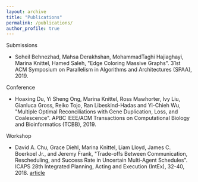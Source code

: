 ```yaml
---
layout: archive
title: "Publications"
permalink: /publications/
author_profile: true
---
```


Submissions
* Soheil Behnezhad, Mahsa Derakhshan, MohammadTaghi Hajiaghayi, Marina Knittel, Hamed Saleh, "Edge Coloring Massive Graphs". 31st ACM Symposium on Parallelism in Algorithms and Architectures (SPAA), 2019.

Conference
* Hoaxing  Du,  Yi  Sheng  Ong,  Marina  Knittel,  Ross  Mawhorter,  Ivy  Liu,  Gianluca  Gross,  Reiko Tojo, Ran Libeskind-Hadas and Yi-Chieh Wu, "Multiple Optimal Reconciliations with Gene Duplication,  Loss,  and  Coalescence".   APBC  IEEE/ACM  Transactions  on  Computational  Biology and Bioinformatics (TCBB), 2019.

Workshop
* David A. Chu, Grace Diehl, Marina Knittel, Liam Lloyd, James C. Boerkoel Jr., and Jeremy Frank, "Trade-offs Between Communication, Rescheduling, and Success Rate in Uncertain Multi-Agent Schedules".  ICAPS 28th Integrated Planning, Acting and Execution (IntEx), 32-40, 2018.
[article](https://mknittel.github.io/publications/Chu_et_al_INTEX_2018)
